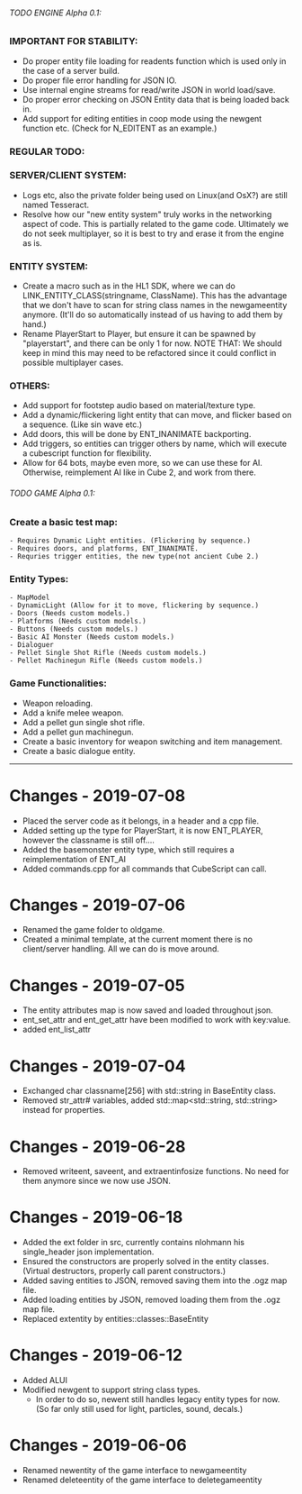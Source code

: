 ###### TODO ENGINE Alpha 0.1:
### IMPORTANT FOR STABILITY:
- Do proper entity file loading for readents function which is used only in the case of a server build.
- Do proper file error handling for JSON IO.
- Use internal engine streams for read/write JSON in world load/save.
- Do proper error checking on JSON Entity data that is being loaded back in.
- Add support for editing entities in coop mode using the newgent function etc. (Check for N_EDITENT as an example.)

### REGULAR TODO:
### SERVER/CLIENT SYSTEM:
- Logs etc, also the private folder being used on Linux(and OsX?) are still named Tesseract.
- Resolve how our "new entity system" truly works in the networking aspect of code. This is partially related to the game code.
Ultimately we do not seek multiplayer, so it is best to try and erase it from the engine as is.

### ENTITY SYSTEM:
- Create a macro such as in the HL1 SDK, where we can do LINK_ENTITY_CLASS(stringname, ClassName). This has the advantage that we don't have to scan for string class names in the newgameentity anymore. (It'll do so automatically instead of us having to add them by hand.)	
- Rename PlayerStart to Player, but ensure it can be spawned by "playerstart", and there can be only 1 for now.
  NOTE THAT: We should keep in mind this may need to be refactored since it could conflict in possible multiplayer cases.
  
### OTHERS: 
- Add support for footstep audio based on material/texture type.
- Add a dynamic/flickering light entity that can move, and flicker based on a sequence. (Like sin wave etc.)
- Add doors, this will be done by ENT_INANIMATE backporting.
- Add triggers, so entities can trigger others by name, which will execute a cubescript function for flexibility.
- Allow for 64 bots, maybe even more, so we can use these for AI. Otherwise, reimplement AI like in Cube 2, and work from there.

###### TODO GAME Alpha 0.1:
### Create a basic test map:
	- Requires Dynamic Light entities. (Flickering by sequence.)
	- Requires doors, and platforms, ENT_INANIMATE.
	- Requries trigger entities, the new type(not ancient Cube 2.)

### Entity Types:
	- MapModel
	- DynamicLight (Allow for it to move, flickering by sequence.)
	- Doors (Needs custom models.)
	- Platforms (Needs custom models.)
	- Buttons (Needs custom models.)
	- Basic AI Monster (Needs custom models.)
	- Dialoguer 
	- Pellet Single Shot Rifle (Needs custom models.)
	- Pellet Machinegun Rifle (Needs custom models.)
	
### Game Functionalities:	
- Weapon reloading.
- Add a knife melee weapon.
- Add a pellet gun single shot rifle.
- Add a pellet gun machinegun.
- Create a basic inventory for weapon switching and item management.
- Create a basic dialogue entity.

-------------------------------------------------------------------------------------------------------------
# Changes - 2019-07-08
- Placed the server code as it belongs, in a header and a cpp file.
- Added setting up the type for PlayerStart, it is now ENT_PLAYER, however the classname is still off....
- Added the basemonster entity type, which still requires a reimplementation of ENT_AI
- Added commands.cpp for all commands that CubeScript can call.

# Changes - 2019-07-06
- Renamed the game folder to oldgame.
- Created a minimal template, at the current moment there is no client/server handling. All we can do is move around.

# Changes - 2019-07-05
- The entity attributes map is now saved and loaded throughout json.
- ent_set_attr and ent_get_attr have been modified to work with key:value.
- added ent_list_attr

# Changes - 2019-07-04
- Exchanged char classname[256] with std::string in BaseEntity class.
- Removed str_attr# variables, added std::map<std::string, std::string> instead for properties. 

# Changes - 2019-06-28
- Removed writeent, saveent, and extraentinfosize functions. No need for them anymore since we now use JSON.


# Changes - 2019-06-18
- Added the ext folder in src, currently contains nlohmann his single_header json implementation.
- Ensured the constructors are properly solved in the entity classes. (Virtual destructors, properly call parent constructors.)
- Added saving entities to JSON, removed saving them into the .ogz map file.
- Added loading entities by JSON, removed loading them from the .ogz map file.
- Replaced extentity by entities::classes::BaseEntity

# Changes - 2019-06-12
- Added ALUI
- Modified newgent to support string class types.
	- In order to do so, newent still handles legacy entity types for now. (So far only still used for light, particles, sound, decals.)

# Changes - 2019-06-06
- Renamed newentity of the game interface to newgameentity
- Renamed deleteentity of the game interface to deletegameentity

